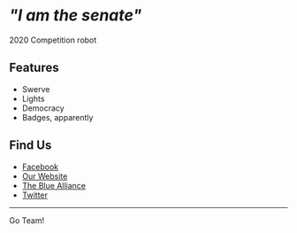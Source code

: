# *"I am the senate"*
2020 Competition robot

## Features

* Swerve
* Lights
* Democracy
* Badges, apparently

## Find Us
* [Facebook](https://www.facebook.com/AverageJoes3620/)
* [Our Website](https://frc.stjoerobotics.com/)
* [The Blue Alliance](https://www.thebluealliance.com/team/3620)
* [Twitter](https://twitter.com/averagejoes3620?lang=en)

---

Go Team!
